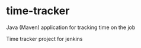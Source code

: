 # time-tracker
Java (Maven) application for tracking time on the job

Time tracker project for jenkins
